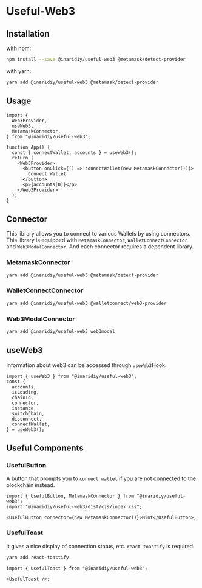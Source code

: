 # Useful-Web3

## Installation

with npm:

```bash
npm install --save @inaridiy/useful-web3 @metamask/detect-provider
```

with yarn:

```bash
yarn add @inaridiy/useful-web3 @metamask/detect-provider
```

## Usage

```tsx
import {
  Web3Provider,
  useWeb3,
  MetamaskConnector,
} from "@inaridiy/useful-web3";

function App() {
  const { connectWallet, accounts } = useWeb3();
  return (
    <Web3Provider>
      <button onClick={() => connectWallet(new MetamaskConnector())}>
        Connect Wallet
      </button>
      <p>{accounts[0]}</p>
    </Web3Provider>
  );
}
```

## Connector

This library allows you to connect to various Wallets by using connectors.
This library is equipped with `MetamaskConnector`, `WalletConnectConnector` and `Web3ModalConnector`.
And each connector requires a dependent library.

### MetamaskConnector

```bash
yarn add @inaridiy/useful-web3 @metamask/detect-provider
```

### WalletConnectConnector

```bash
yarn add @inaridiy/useful-web3 @walletconnect/web3-provider
```

### Web3ModalConnector

```bash
yarn add @inaridiy/useful-web3 web3modal
```

## useWeb3

Information about web3 can be accessed through `useWeb3`Hook.

```tsx
import { useWeb3 } from "@inaridiy/useful-web3";
const {
  accounts,
  isLoading,
  chainId,
  connector,
  instance,
  switchChain,
  disconnect,
  connectWallet,
} = useWeb3();
```

## Useful Components

### UsefulButton

A button that prompts you to `connect wallet` if you are not connected to the blockchain instead.

```tsx
import { UsefulButton, MetamaskConnector } from "@inaridiy/useful-web3";
import "@inaridiy/useful-web3/dist/cjs/index.css";

<UsefulButton connector={new MetamaskConnector()}>Mint</UsefulButton>;
```

### UsefulToast

It gives a nice display of connection status, etc. `react-toastify` is required.

```bash
yarn add react-toastify
```

```tsx
import { UsefulToast } from "@inaridiy/useful-web3";

<UsefulToast />;
```
